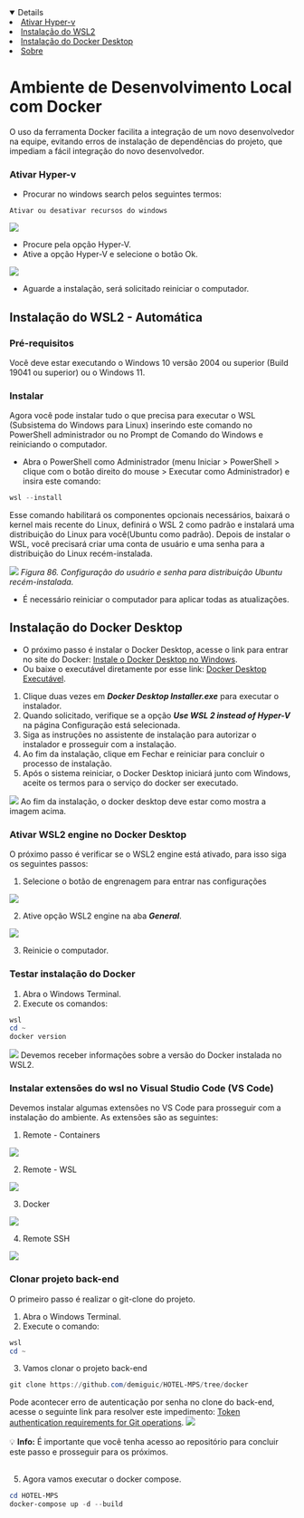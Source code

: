 <details open="open">
    <li><a href="#ativar-hyper-v">Ativar Hyper-v</a></li>
    <li><a href="#instalação-do-wsl2---automática">Instalação do WSL2</a></li>
    <li><a href="#instalação-do-docker-desktop">Instalação do Docker Desktop</a></li>
    <li><a href="#sobre">Sobre</a></li>
  </ol>
</details>

# Ambiente de Desenvolvimento Local com Docker
O uso da ferramenta Docker facilita a integração de um novo desenvolvedor na equipe, evitando erros de instalação de dependências do projeto, que impediam a fácil integração do novo desenvolvedor.
### Ativar Hyper-v
- Procurar no windows search pelos seguintes termos:
```
Ativar ou desativar recursos do windows
```
![](https://i.imgur.com/TUGfZ31.png)

- Procure pela opção Hyper-V.
- Ative a opção Hyper-V e selecione o botão Ok.

![](https://i.imgur.com/QjrpfC1.png)

- Aguarde a instalação, será solicitado reiniciar o computador.

## Instalação do WSL2 - Automática
### Pré-requisitos
Você deve estar executando o Windows 10 versão 2004 ou superior (Build 19041 ou superior) ou o Windows 11.

### Instalar
Agora você pode instalar tudo o que precisa para executar o WSL (Subsistema do Windows para Linux) inserindo este comando no PowerShell administrador ou no Prompt de Comando do Windows e reiniciando o computador.
- Abra o PowerShell como Administrador (menu Iniciar > PowerShell > clique com o botão direito do mouse > Executar como Administrador) e insira este comando:
~~~powershell
wsl --install
~~~
Esse comando habilitará os componentes opcionais necessários, baixará o kernel mais recente do Linux, definirá o WSL 2 como padrão e instalará uma distribuição do Linux para você(Ubuntu como padrão).
Depois de instalar o WSL, você precisará criar uma conta de usuário e uma senha para a distribuição do Linux recém-instalada.

![](https://i.imgur.com/TmnqQK3.png)
*Figura 86. Configuração do usuário e senha para distribuição Ubuntu recém-instalada.*

- É necessário reiniciar o computador para aplicar todas as atualizações.

## Instalação do Docker Desktop
- O próximo passo é instalar o Docker Desktop, acesse o link para entrar no site do Docker: [Instale o Docker Desktop no Windows](https://docs.docker.com/desktop/windows/install/).
- Ou baixe o executável diretamente por esse link:  [Docker Desktop Executável](https://desktop.docker.com/win/main/amd64/Docker%20Desktop%20Installer.exe).
1. Clique duas vezes em ***Docker Desktop Installer.exe*** para executar o instalador.
2. Quando solicitado, verifique se a opção ***Use WSL 2 instead of Hyper-V*** na página Configuração está selecionada.
3. Siga as instruções no assistente de instalação para autorizar o instalador e prosseguir com a instalação.
4. Ao fim da instalação, clique em Fechar e reiniciar para concluir o processo de instalação.
5. Após o sistema reiniciar, o Docker Desktop iniciará junto com Windows, aceite os termos para o serviço do docker ser executado.<br>

![](https://i.imgur.com/WmfUvrB.png)
Ao fim da instalação, o docker desktop deve estar como mostra a imagem acima.

### Ativar WSL2 engine no Docker Desktop
O próximo passo é verificar se o WSL2 engine está ativado, para isso siga os seguintes passos:
1. Selecione o botão de engrenagem para entrar nas configurações

![](https://i.imgur.com/RvlHuiC.png)

2. Ative opção WSL2 engine na aba ***General***.

![](https://i.imgur.com/LOdxwMM.png)

3. Reinicie o computador.

### Testar instalação do Docker

1. Abra o Windows Terminal.
2. Execute os comandos:
~~~powershell
wsl
cd ~
docker version
~~~
![](https://i.imgur.com/qDhVBqb.png)
Devemos receber informações sobre a versão do Docker instalada no WSL2.

### Instalar extensões do wsl no Visual Studio Code (VS Code)
Devemos instalar algumas extensões no VS Code para prosseguir com a instalação do ambiente. As extensões são as seguintes:
1. Remote - Containers

![](https://i.imgur.com/jo4KDJU.png)

2. Remote - WSL

![](https://i.imgur.com/NZTzZiI.png)

3. Docker

![](https://i.imgur.com/m4DqAfv.png)

4. Remote SSH

![](https://i.imgur.com/rV5MIl8.png)

### Clonar projeto back-end
O primeiro passo é realizar o git-clone do projeto.
1. Abra o Windows Terminal.
2. Execute o comando:
~~~powershell
wsl
cd ~
~~~
3. Vamos clonar o projeto back-end
~~~powershell
git clone https://github.com/demiguic/HOTEL-MPS/tree/docker
~~~
Pode acontecer erro de autenticação por senha no clone do back-end, acesse o seguinte link para resolver este impedimento: [Token authentication requirements for Git operations](https://github.blog/2020-12-15-token-authentication-requirements-for-git-operations/).
![](https://i.imgur.com/8strcH5.png)
<br><br>
:bulb: **Info:** É importante que você tenha acesso ao repositório para concluir este passo e prosseguir para os próximos.<br><br>

5. Agora vamos executar o docker compose.
~~~powershell
cd HOTEL-MPS
docker-compose up -d --build
~~~
